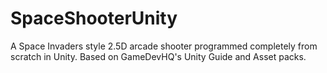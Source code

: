# SpaceShooterUnity
A Space Invaders style 2.5D arcade shooter programmed completely from scratch in Unity. Based on GameDevHQ's Unity Guide and Asset packs.
